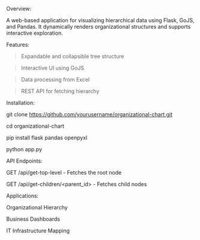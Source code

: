 Overview:

A web-based application for visualizing hierarchical data using Flask, GoJS, and Pandas. It dynamically renders organizational structures and supports interactive exploration.

Features:
>Expandable and collapsible tree structure

>Interactive UI using GoJS

>Data processing from Excel

>REST API for fetching hierarchy

Installation:

git clone https://github.com/yourusername/organizational-chart.git

cd organizational-chart

pip install flask pandas openpyxl

python app.py

API Endpoints:

GET /api/get-top-level - Fetches the root node

GET /api/get-children/<parent_id> - Fetches child nodes

Applications:

Organizational Hierarchy

Business Dashboards

IT Infrastructure Mapping
